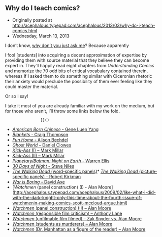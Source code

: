 ## Why do I teach comics?

 * Originally posted at http://acephalous.typepad.com/acephalous/2013/03/why-do-i-teach-comics.html
 * Wednesday, March 13, 2013



I don’t know, [why don’t you just ask me](http://blogs.bedfordstmartins.com/bits/jonathan-alexander/the-recursive-modes-of-comics-a-dialogue-with-two-writing-teachers/loshalex/)? Because apparently

I  fool [students] into acquiring a decent approximation 
of expertise by  providing them with source material that they believe 
they can become  expert in. They’ll happily read eight chapters from _Understanding Comics_
 and memorize the 70 odd bits of critical vocabulary contained therein, 
 whereas if I asked them to do something similar with Ciceronian 
rhetoric  their anxiety would preclude the possibility of them ever 
feeling like  they could master the material.

Or so I say!

I take it most of you are already familiar with my work on the 
medium, but for those who aren’t, I’ll throw some links below the fold.

		

					[]()
			

*   [_American Born Chinese_ - Gene Luen Yang](http://acephalous.typepad.com/acephalous/2011/01/american-born-chinese-lecture-notes.html)
*   [_Blankets_ - Craig Thompson](http://acephalous.typepad.com/acephalous/2010/09/teaching-panel-transitions-via-craig-thompsons-blankets.html)
*   [_Fun Home_ - Alison Bechdel](http://acephalous.typepad.com/acephalous/2011/02/alison-bechdel-fun-home-lecture-notes.html)
*   [_Ghost World_ – Daniel Clowes](http://acephalous.typepad.com/acephalous/2011/03/ghost-world-daniel-clowes-terry-zwigof-enid-rebecca.html)
*   [_Kick-Ass_ (I) – Mark Millar](http://acephalous.typepad.com/acephalous/2010/10/my-feelings-about-mark-millar-are-with-one-notable-exception-have-been-rehearsed-often-enough-that-youll-probably-be-surpri.html)
*   [_Kick-Ass_ (II) – Mark Millar](http://acephalous.typepad.com/acephalous/2010/11/kick-ass-millar-.html)
*   [_Planetary/Batman: Night on Earth_ - Warren Ellis](http://acephalous.typepad.com/acephalous/2009/04/teaching-rhetoric-via-warren-ellis-planetary-batman-night-on-earth.html)
*   [_30 Days of Night_ - Steve Niles](http://acephalous.typepad.com/acephalous/2011/03/how-to-ruin-thirty-days-in-a-night.html)
*   [_The Walking Dead_ (word-specific panels)](http://acephalous.typepad.com/acephalous/2011/01/walking-dead-robert-kirkman-teaching-comics-post.html)*   [_The Walking Dead_ (picture-specific panels) - Robert Kirkman](http://acephalous.typepad.com/acephalous/2011/01/robert-kirkman-walking-dead-moment-to-moment-transitions.html)
*   [_War is Boring -_ David Axe](http://acephalous.typepad.com/acephalous/2010/09/war-is-boring-i.html)
*   [_Watchmen_ (panel construction) (I) - Alan Moore] (http://acephalous.typepad.com/acephalous/2009/02/like-what-i-did-with-the-dark-knight-only-this-time-about-the-fourth-issue-of-watchmenin-making-comics-scott-mccloud-argue.html)
*   [_Watchmen_ (panel construction) (II) – Alan Moore](http://acephalous.typepad.com/acephalous/2009/02/more-on-watchmen-dave-gibbons-layout-and-john-higgins-ink-in-the-age-of-mechanical-reproduction.html)
*   [_Watchmen_ (responsible film criticism) – Anthony Lane](http://acephalous.typepad.com/acephalous/2009/03/watchmen-and-the-scene-of-reading-being-a-response-to-anthony-lanes-review-of-zak-snyders-adaptation.html)
*   [_Watchmen_ (unfilmable film filmed) – Zak Snyder vs. Alan Moore](http://acephalous.typepad.com/acephalous/2009/03/watching-watchmen-how-unfilmable-novels-become-unwatchable-films.html)
*   [_Watchmen_ (students as murderers) – Alan Moore](http://acephalous.typepad.com/acephalous/2009/10/on-informing-your-students-that-theyre-murderers.html)
*   [_Watchmen_ (Dr. Manhattan as a figure of the reader) – Alan Moore](http://acephalous.typepad.com/acephalous/2009/03/dr-manhattan-as-a-figure-of-reader-of-alan-moores-watchmen.html)
			
